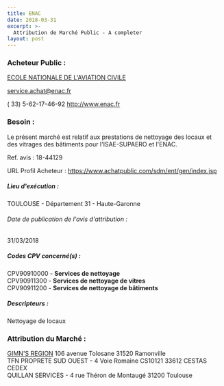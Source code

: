 ```yaml
---
title: ENAC
date: 2018-03-31
excerpt: >-
  Attribution de Marché Public - A completer
layout: post
---
```


### Acheteur Public : 
<a href="/acheteur-32/siren-193112562"> ECOLE NATIONALE DE L'AVIATION CIVILE</a><br/>



service.achat@enac.fr

( 33) 5-62-17-46-92
http://www.enac.fr
### Besoin :

Le présent marché est relatif aux prestations de nettoyage des locaux et des vitrages des bâtiments pour l'ISAE-SUPAERO et l'ENAC.

Ref. avis : 18-44129

URL Profil Acheteur : https://www.achatpublic.com/sdm/ent/gen/index.jsp

##### Lieu d'exécution :

TOULOUSE - Département 31 - Haute-Garonne

###### Date de publication de l'avis d'attribution : 
31/03/2018

##### Codes CPV concerné(s) :
CPV90910000 - **Services de nettoyage** <br/>
CPV90911300 - **Services de nettoyage de vitres** <br/>
CPV90911200 - **Services de nettoyage de bâtiments** <br/>

##### Descripteurs :
Nettoyage de locaux <br/>

### Attribution du Marché :
<a href="/entreprise-270/siren-808070742"> GIMN'S REGION</a>    106 avenue Tolosane 31520 Ramonville <br/>
TFN PROPRETE SUD OUEST - 4 Voie Romaine CS10121 33612 CESTAS CEDEX <br/>
QUILLAN SERVICES - 4 rue Théron de Montaugé 31200 Toulouse <br/>
